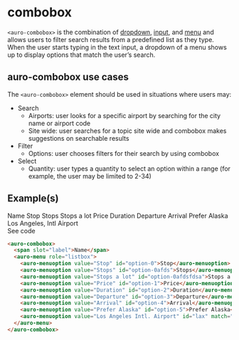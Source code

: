# combobox

`<auro-combobox>` is the combination of [dropdown](http://auro.alaskaair.com/components/auro/dropdown), [input](http://auro.alaskaair.com/components/auro/input), and [menu](http://auro.alaskaair.com/components/auro/menu) and allows users to filter search results from a predefined list as they type. When the user starts typing in the text input, a dropdown of a menu shows up to display options that match the user’s search.

## auro-combobox use cases

The `<auro-combobox>` element should be used in situations where users may:

* Search
  * Airports: user looks for a specific airport by searching for the city name or airport code
  * Site wide: user searches for a topic site wide and combobox makes suggestions on searchable results
* Filter
  * Options: user chooses filters for their search by using combobox
* Select
  * Quantity: user types a quantity to select an option within a range (for example, the user may be limited to 2-34)

## Example(s)

<div class="exampleWrapper">
  <auro-combobox>
    <span slot="label">Name</span>
    <auro-menu role="listbox">
      <auro-menuoption value="Stop" id="option-0">Stop</auro-menuoption>
      <auro-menuoption value="Stops" id="option-0afds">Stops</auro-menuoption>
      <auro-menuoption value="Stops a lot" id="option-0afdsfdsa">Stops a lot</auro-menuoption>
      <auro-menuoption value="Price" id="option-1">Price</auro-menuoption>
      <auro-menuoption value="Duration" id="option-2">Duration</auro-menuoption>
      <auro-menuoption value="Departure" id="option-3">Departure</auro-menuoption>
      <auro-menuoption value="Arrival" id="option-4">Arrival</auro-menuoption>
      <auro-menuoption value="Prefer Alaska" id="option-5">Prefer Alaska</auro-menuoption>
      <auro-menuoption value="Los Angeles Intl. Airport" id="lax" suggest="lax">Los Angeles, Intl Airport</auro-menuoption>
    </auro-menu>
  </auro-combobox>
</div>
<auro-accordion lowProfile justifyRight>
  <span slot="trigger">See code</span>

```html
<auro-combobox>
  <span slot="label">Name</span>
  <auro-menu role="listbox">
    <auro-menuoption value="Stop" id="option-0">Stop</auro-menuoption>
    <auro-menuoption value="Stops" id="option-0afds">Stops</auro-menuoption>
    <auro-menuoption value="Stops a lot" id="option-0afdsfdsa">Stops a lot</auro-menuoption>
    <auro-menuoption value="Price" id="option-1">Price</auro-menuoption>
    <auro-menuoption value="Duration" id="option-2">Duration</auro-menuoption>
    <auro-menuoption value="Departure" id="option-3">Departure</auro-menuoption>
    <auro-menuoption value="Arrival" id="option-4">Arrival</auro-menuoption>
    <auro-menuoption value="Prefer Alaska" id="option-5">Prefer Alaska</auro-menuoption>
    <auro-menuoption value="Los Angeles Intl. Airport" id="lax" match="lax">Los Angeles, Intl Airport</auro-menuoption>
  </auro-menu>
</auro-combobox>
```

</auro-accordion>
